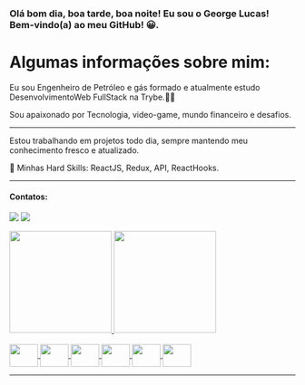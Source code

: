 ### Olá bom dia, boa tarde, boa noite! Eu sou o George Lucas! Bem-vindo(a) ao meu GitHub! 😀.

# Algumas informações sobre mim:

Eu sou Engenheiro de Petróleo e gás formado e atualmente estudo DesenvolvimentoWeb FullStack na Trybe.👨‍💻

Sou apaixonado por Tecnologia, video-game, mundo financeiro e desafios.

-----  
Estou trabalhando em projetos todo dia, sempre mantendo meu conhecimento fresco e atualizado.

🤖 Minhas Hard Skills: ReactJS, Redux, API, ReactHooks.

-----
#### Contatos:
 <a href = "mailto:glalmeida.dev@gmail.com"><img src="https://img.shields.io/badge/-Gmail-%23333?style=for-the-badge&logo=gmail&logoColor=white" target="_blank"></a>
  <a href="https://www.linkedin.com/in/glalmeida-/" target="_blank"><img src="https://img.shields.io/badge/-LinkedIn-%230077B5?style=for-the-badge&logo=linkedin&logoColor=white" target="_blank"></a>

<div>
  <a href="https://github.com/DevGla">
  <img height="180em" src="https://github-readme-stats.vercel.app/api?username=Devgla&theme=algolia" />
  <img height="180em" src="https://github-readme-stats.vercel.app/api/top-langs/?username=Devgla&layout=compact&theme=algolia" />
</div>
<div style="display: inline_block"><br>
  <img align="center" height="40" width="50" src="https://cdn.jsdelivr.net/gh/devicons/devicon/icons/react/react-original-wordmark.svg" />
  <img align="center" height="40" width="50" src="https://cdn.jsdelivr.net/gh/devicons/devicon/icons/redux/redux-original.svg" />
  <img align="center" height="40" width="50" src="https://cdn.jsdelivr.net/gh/devicons/devicon/icons/jest/jest-plain.svg" />
  <img align="center" height="40" width="50" src="https://cdn.jsdelivr.net/gh/devicons/devicon/icons/javascript/javascript-original.svg" />
  <img align="center" height="40" width="50" src="https://cdn.jsdelivr.net/gh/devicons/devicon/icons/html5/html5-original.svg" />
  <img align="center" height="40" width="50" src="https://cdn.jsdelivr.net/gh/devicons/devicon/icons/css3/css3-original.svg" />
</div>
  
------  

